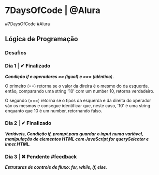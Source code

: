 # 7DaysOfCode | @Alura

#7DaysOfCode #Alura 

## Lógica de Programação

### Desafios

### Dia 1 | ✔ Finalizado

**_Condição if e operadores == (igual) e === (idêntico)_**.

O primeiro (==) retorna se o valor da direira é o mesmo do da esquerda, então, comparando uma string '10' com um number 10, retorna verdadeiro.

O segundo (===) retorna se o tipos da esquerda e da direita do operador são os mesmos e consegue identificar que, neste caso, '10' é uma string enquanto que 10 é um number, retornando falso.

### Dia 2 | ✔ Finalizado

**_Variáveis, Condição if, prompt para guardar o input numa variável, manipulação de elementos HTML com JavaScript for querySelector e inner.HTML_**.

### Dia 3 | ✖ Pendente  #feedback

**_Estruturas de controle de fluxo: for, while, if, else_**.

